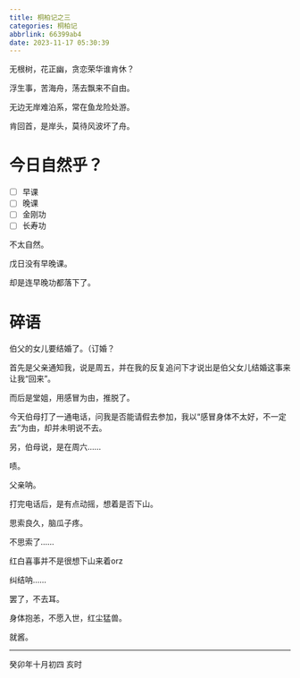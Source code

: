```yaml
---
title: 桐柏记之三
categories: 桐柏记
abbrlink: 66399ab4
date: 2023-11-17 05:30:39
---
```


无根树，花正幽，贪恋荣华谁肯休？

浮生事，苦海舟，荡去飘来不自由。

无边无岸难泊系，常在鱼龙险处游。

肯回首，是岸头，莫待风波坏了舟。

<!--more-->

# 今日自然乎？

- [ ] 早课
- [ ] 晚课
- [ ] 金刚功
- [ ] 长寿功

不太自然。

戊日没有早晚课。

却是连早晚功都落下了。

# 碎语

伯父的女儿要结婚了。（订婚？

首先是父亲通知我，说是周五，并在我的反复追问下才说出是伯父女儿结婚这事来让我“回来”。

而后是堂姐，用感冒为由，推脱了。

今天伯母打了一通电话，问我是否能请假去参加，我以“感冒身体不太好，不一定去”为由，却并未明说不去。

另，伯母说，是在周六……

啧。

父亲呐。

打完电话后，是有点动摇，想着是否下山。

思索良久，脑瓜子疼。

不思索了……

红白喜事并不是很想下山来着orz

纠结呐……

罢了，不去耳。

身体抱恙，不愿入世，红尘猛兽。

就酱。

------

癸卯年十月初四 亥时
